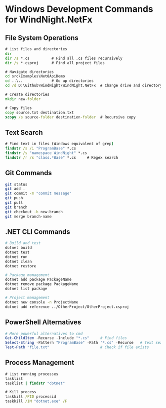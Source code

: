 # Windows Development Commands for WindNight.NetFx

## File System Operations
```cmd
# List files and directories
dir
dir /s *.cs          # Find all .cs files recursively
dir /s *.csproj      # Find all project files

# Navigate directories
cd src\Examples\Net8ApiDemo
cd ..\..             # Go up directories
cd /d D:\Github\WindNight\WindNight.NetFx  # Change drive and directory

# Create directories
mkdir new-folder

# Copy files
copy source.txt destination.txt
xcopy /s source-folder destination-folder  # Recursive copy
```

## Text Search
```cmd
# Find text in files (Windows equivalent of grep)
findstr /s /i "ProgramBase" *.cs
findstr /s "namespace WindNight" *.cs
findstr /r /s "class.*Base" *.cs     # Regex search
```

## Git Commands
```bash
git status
git add .
git commit -m "commit message"
git push
git pull
git branch
git checkout -b new-branch
git merge branch-name
```

## .NET CLI Commands  
```bash
# Build and test
dotnet build
dotnet test
dotnet run
dotnet clean
dotnet restore

# Package management
dotnet add package PackageName
dotnet remove package PackageName
dotnet list package

# Project management
dotnet new console -n ProjectName
dotnet add reference ../OtherProject/OtherProject.csproj
```

## PowerShell Alternatives
```powershell
# More powerful alternatives to cmd
Get-ChildItem -Recurse -Include "*.cs"     # Find files
Select-String -Pattern "ProgramBase" -Path "*.cs" -Recurse   # Text search
Test-Path "file.txt"                       # Check if file exists
```

## Process Management
```cmd
# List running processes
tasklist
tasklist | findstr "dotnet"

# Kill process
taskkill /PID processid
taskkill /IM "dotnet.exe" /F
```